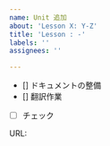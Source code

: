 ```yaml
---
name: Unit 追加
about: 'Lesson X: Y-Z'
title: 'Lesson : -'
labels: ''
assignees: ''

---
```


- [] ドキュメントの整備
- [] 翻訳作業
- [ ] チェック

URL:
